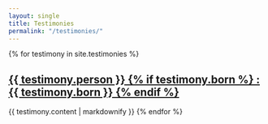 ```yaml
---
layout: single
title: Testimonies
permalink: "/testimonies/"
---
```

{% for testimony in site.testimonies %}
  <h2>
    <a href="{{ testimony.url }}">
      {{ testimony.person }}
      {% if testimony.born %}
        : {{ testimony.born }}
      {% endif %}
    </a>
  </h2>
  {{ testimony.content | markdownify }}
{% endfor %}